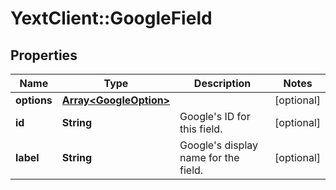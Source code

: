 # YextClient::GoogleField

## Properties
Name | Type | Description | Notes
------------ | ------------- | ------------- | -------------
**options** | [**Array&lt;GoogleOption&gt;**](GoogleOption.md) |  | [optional] 
**id** | **String** | Google&#39;s ID for this field. | [optional] 
**label** | **String** | Google&#39;s display name for the field. | [optional] 


